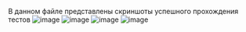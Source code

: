 В данном файле представлены скриншоты успешного прохождения тестов
![image](https://github.com/user-attachments/assets/8fa714f3-944f-4103-9f44-e294b4c7e0ec)
![image](https://github.com/user-attachments/assets/fed473e1-83af-415c-a552-a542ae8a04d8)
![image](https://github.com/user-attachments/assets/0412fb1f-aaa1-412f-b72a-69ef17b55e25)
![image](https://github.com/user-attachments/assets/112d599a-d914-482a-9c19-7769b0eb36cb)

